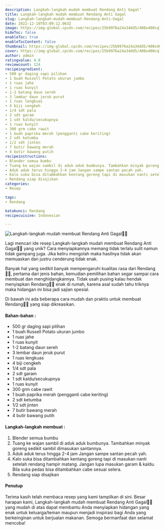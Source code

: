 ```yaml
---
description: Langkah-langkah mudah membuat Rendang Anti Gagal"
title: Langkah-langkah mudah membuat Rendang Anti Gagal
slug: Langkah-langkah-mudah-membuat-Rendang-Anti-Gagal
date: 2022-12-10T03:09:12.063Z
image: https://img-global.cpcdn.com/recipes/25b9976a24a34dd5/400x400cq70/photo.jpg
hideToc: false
enableToc: true
enableTocContent: false
thumbnail: https://img-global.cpcdn.com/recipes/25b9976a24a34dd5/400x400cq70/photo.jpg
cover: https://img-global.cpcdn.com/recipes/25b9976a24a34dd5/400x400cq70/photo.jpg
author: admin
ratingvalue: 4.8
reviewcount: 124
recipeingredient:
- 500 gr daging sapi pilihan
- 1 buah Russell Potato ukuran jumbo
- 1 ruas jahe
- 1 ruas kunyit
- 1-2 batang daun sereh
- 3 lembar daun jeruk purut
- 1 ruas lengkuas
- 4 biji cengkeh
- 1/4 sdt pala
- 2 sdt garam
- 1 sdt kaldu/secukupnya
- 1 ruas kunyit
- 300 grm cabe rawit
- 1 buah paprika merah (pengganti cabe keriting)
- 2 sdt ketumba
- 1/2 sdt jinten
- 7 butir bawang merah
- 4 butir bawang putih
recipeinstructions:
- Blender semua bumbu
- Tuang ke wajan sambil di aduk aduk bumbunya. Tambahkan minyak goreng sedikit sambil dimasukan santannya.
- Aduk aduk terus hingga 2-4 jam Jangan sampe santan pecah yah.
- Kalo suka bisa ditambahkan kentang goreng tapi di masukan nanti setelah rendang hampir matang. Jangan lupa masukan garam & kaldu. Bila suka pedas bisa ditambahkan cabe sesuai selera.
- Rendang siap disajikan
categories:
- Resep

tags:
- Rendang

katakunci: Rendang
recipecuisine: Indonesian

---
```


![Langkah-langkah mudah membuat Rendang Anti Gagal👩‍🍳](https://img-global.cpcdn.com/recipes/25b9976a24a34dd5/400x400cq70/photo.jpg)

Lagi mencari ide resep Langkah-langkah mudah membuat Rendang Anti Gagal👩‍🍳 yang unik? Cara menyiapkannya memang tidak terlalu sulit namun tidak gampang juga. Jika keliru mengolah maka hasilnya tidak akan memuaskan dan justru cenderung tidak enak.

Banyak hal yang sedikit banyak mempengaruhi kualitas rasa dari Rendang👩‍🍳, pertama dari jenis bahan, kemudian pemilihan bahan segar sampai cara membuat dan menghidangkannya. Tidak usah pusing kalau hendak menyiapkan Rendang👩‍🍳 enak di rumah, karena asal sudah tahu triknya maka hidangan ini bisa jadi sajian spesial.

Di bawah ini ada beberapa cara mudah dan praktis untuk membuat Rendang👩‍🍳 yang siap dikreasikan.

<!--inarticleads1-->

#### Bahan-bahan :

- 500 gr daging sapi pilihan
- 1 buah Russell Potato ukuran jumbo
- 1 ruas jahe
- 1 ruas kunyit
- 1-2 batang daun sereh
- 3 lembar daun jeruk purut
- 1 ruas lengkuas
- 4 biji cengkeh
- 1/4 sdt pala
- 2 sdt garam
- 1 sdt kaldu/secukupnya
- 1 ruas kunyit
- 300 grm cabe rawit
- 1 buah paprika merah (pengganti cabe keriting)
- 2 sdt ketumba
- 1/2 sdt jinten
- 7 butir bawang merah
- 4 butir bawang putih

<!--inarticleads2-->

#### Langkah-langkah membuat :

1. Blender semua bumbu
1. Tuang ke wajan sambil di aduk aduk bumbunya. Tambahkan minyak goreng sedikit sambil dimasukan santannya.
1. Aduk aduk terus hingga 2-4 jam Jangan sampe santan pecah yah.
1. Kalo suka bisa ditambahkan kentang goreng tapi di masukan nanti setelah rendang hampir matang. Jangan lupa masukan garam & kaldu. Bila suka pedas bisa ditambahkan cabe sesuai selera.
1. Rendang siap disajikan

#### Penutup

Terima kasih telah membaca resep yang kami tampilkan di sini. Besar harapan kami, Langkah-langkah mudah membuat Rendang Anti Gagal👩‍🍳 yang mudah di atas dapat membantu Anda menyiapkan hidangan yang enak untuk keluarga/teman maupun menjadi inspirasi bagi Anda yang berkeinginan untuk berjualan makanan. Semoga bermanfaat dan selamat mencoba!